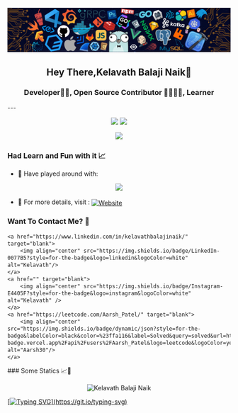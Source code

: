 <p align="center">
    <img src="12.png" width="1000">
</p>
<h2 align="center"> Hey There,Kelavath Balaji Naik👋 </h2>

</p>
<h3 align="center"> Developer👨‍💻, Open Source Contributor 👨‍👩‍👧‍👦, Learner </h3>
<!--  <div align="center">
  <img src="https://mir-s3-cdn-cf.behance.net/project_modules/max_1200/22b22287602523.5dbd29081561d.gif" />
  </div> -->
---
<p align="center">
<!--     <img align="center" alt="coding" width="500" src="https://user-images.githubusercontent.com/55389276/140866485-8fb1c876-9a8f-4d6a-98dc-08c4981eaf70.gif"> -->
     <img src="https://mir-s3-cdn-cf.behance.net/project_modules/max_1200/22b22287602523.5dbd29081561d.gif" />
 <img src="https://readme-typing-svg.herokuapp.com/?lines=Hey+there!...;Great+to+have+you+here!🖤&center=true&size=20">
</p>    
<p align="center">
    <img src="https://komarev.com/ghpvc/?username=Aarsh30&color=blueviolet&style=for-the-badge" />
</p>

### Had Learn and Fun with it 📈

- 🔭 Have played around with: 
<p align="center">
    <img src="https://skillicons.dev/icons?i=docker,vim,arduino,aws,azure,bash,bootstrap,cpp,cassandra,py,discord,express,git,github,html,css,idea,gcp,java,js,linux,mongodb,mysql,nodejs,postgres,postman,powershell,react,redis,threejs,sass,tailwind,vscode,raspberrypi,cloudflare,php,r,vercel,&perline=12"/>
</p>


- 📜 For more details, visit :  <a href = "https://kelavathbalaji91221github-io.vercel.app/" target ="blank">  <img align ="center" alt="Website" src="https://img.shields.io/website?url=https%3A%2F%2Faarsh-patel.vercel.app%2F&logo=portfilio&labelColor=blue&color=white">
    </a>

### Want To Contact Me? 📱

<p align="center">
  


    <a href="https://www.linkedin.com/in/kelavathbalajinaik/" target="blank">
        <img align="center" src="https://img.shields.io/badge/LinkedIn-0077B5?style=for-the-badge&logo=linkedin&logoColor=white" alt="Kelavath"/>
    </a>
    <a href="" target="blank">
        <img align="center" src="https://img.shields.io/badge/Instagram-E4405F?style=for-the-badge&logo=instagram&logoColor=white" alt="Kelavath" />
    </a>
    <a href="https://leetcode.com/Aarsh_Patel/" target="blank">
        <img align="center" src="https://img.shields.io/badge/dynamic/json?style=for-the-badge&labelColor=black&color=%23ffa116&label=Solved&query=solved&url=https%3A%2F%2Fleetcode-badge.vercel.app%2Fapi%2Fusers%2FAarsh_Patel&logo=leetcode&logoColor=yellow" alt="Aarsh30"/>
    </a>
</p>
### Some Statics 📈📱
<p align="center">
    <img align="center" src="https://github-readme-streak-stats.herokuapp.com/?user=Balaji91221&" alt="Kelavath Balaji Naik" /></p>
<p align="center">
<a href="https://github.com/Balaji91221">
  <!-- https://github-readme-activity-graph.vercel.app/graph?username=balaji91221&bg_color=f2edf0&color=9e4c98&line=9e4c98&point=403d3d&area=true&hide_border=true)](https://github.com/ashutosh00710/github-readme-activity-graph)>
 <img height="280em" src="https://github-readme-activity-graph.vercel.app/graph?username=Aarsh30&theme=github-compact"/>
  <img height="180em" src="https://github-readme-stats.vercel.app/api?username=Aarsh30&show_icons=true&theme=algolia&include_all_commits=true&count_private=true"/>
  <img height="180em" src="https://github-readme-stats.vercel.app/api/top-langs/?username=Aarsh30&theme=algolia"/>
</a>

</p>

![logo](https://github.com/Aarsh30/Aarsh30/blob/main/snake%20gif.gif)
<!--[![Aarsh30's GitHub | Languages Over Time](https://stats.quine.sh/Aarsh30/languages-over-time?theme=light)](https://quine.sh)
--->










[![Typing SVG](https://readme-typing-svg.demolab.com?font=Fira+Code&weight=500&pause=1000&color=F718BE&width=600&height=60&lines=Hi%2C+there%F0%9F%91%8B+Balaji+here!)](https://git.io/typing-svg)




